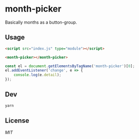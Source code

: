 # month-picker

Basically months as a button-group.



## Usage

```html
<script src="index.js" type="module"></script>

<month-picker></month-picker>
```

```js
const el = document.getElementsByTagName('month-picker')[0];
el.addEventListener('change', e => {
	console.log(e.detail);
});
```


## Dev

```sh
yarn
```

## License

*MIT*
